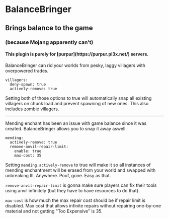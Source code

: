 <h1>BalanceBringer</h1>

<h2>Brings balance to the game</h2>
<h3>(because Mojang apparently can't)</h3>

<h4>This plugin is purely for [purpur](https://purpur.pl3x.net/) servers.</h4>

BalanceBringer can rid your worlds from pesky, laggy villagers with 
overpowered trades.

    villagers:
      deny-spawn: true
      actively-remove: true

Setting both of those options to true will automatically snap all 
existing villagers on chunk load and prevent spawning of new ones.
This also includes zombie villagers.

<hr>

Mending enchant has been an issue with game balance since it was created.
BalanceBringer allows you to snap it away aswell.

    mending:
      actively-remove: true
      remove-anvil-repair-limit:
        enable: true
        max-cost: 35
      
Setting `mending.actively-remove` to true will make it so all instances of mending enchantment 
will be erased from your world and swapped with unbreaking III. Anywhere. 
Poof, gone. Easy as that.

`remove-anvil-repair-limit` is gonna make sure players can fix their tools using anvil infinitely 
(but they have to have resources to do that).

`max-cost` is how much the max repair cost should be if repair limit is disabled. Max cost 
that allows infinite repairs without repairing one-by-one material and not getting "Too Expensive"
is 35.

